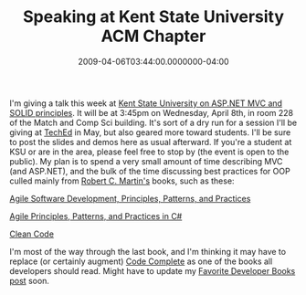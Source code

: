 ﻿---
title: Speaking at Kent State University ACM Chapter
date: "2009-04-06T03:44:00.0000000-04:00"
description: I'm giving a talk this week at Kent State University on ASP.NET MVC
featuredImage: img/speaking-at-kent-state-university-acm-chapter-featured.png
---

I'm giving a talk this week at [Kent State University on ASP.NET MVC and SOLID principles](http://www.cs.kent.edu/research/seminars.html?Seminar_ID=135). It will be at 3:45pm on Wednesday, April 8th, in room 228 of the Match and Comp Sci building. It's sort of a dry run for a session I'll be giving at [TechEd](http://msteched.com/) in May, but also geared more toward students. I'll be sure to post the slides and demos here as usual afterward. If you're a student at KSU or are in the area, please feel free to stop by (the event is open to the public). My plan is to spend a very small amount of time describing MVC (and ASP.NET), and the bulk of the time discussing best practices for OOP culled mainly from [Robert C. Martin's](http://www.objectmentor.com/omTeam/martin_r.html) books, such as these:

[Agile Software Development, Principles, Patterns, and Practices](http://www.amazon.com/gp/product/0135974445?ie=UTF8&tag=aspalliancecom&linkCode=as2&camp=1789&creative=390957&creativeASIN=0135974445)

[Agile Principles, Patterns, and Practices in C#](http://www.amazon.com/gp/product/0131857258?ie=UTF8&tag=aspalliancecom&linkCode=as2&camp=1789&creative=390957&creativeASIN=0131857258)

[Clean Code](http://www.amazon.com/gp/product/0132350882?ie=UTF8&tag=aspalliancecom&linkCode=as2&camp=1789&creative=390957&creativeASIN=0132350882)

I'm most of the way through the last book, and I'm thinking it may have to replace (or certainly augment) [Code Complete](http://www.amazon.com/gp/product/0735619670?ie=UTF8&tag=aspalliancecom&linkCode=as2&camp=1789&creative=390957&creativeASIN=0735619670) as one of the books all developers should read. Might have to update my [Favorite Developer Books post](/favorite-developer-books) soon.

